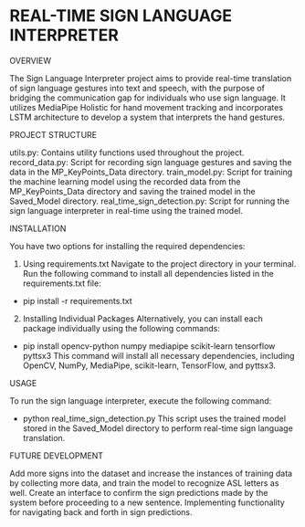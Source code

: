 # REAL-TIME SIGN LANGUAGE INTERPRETER

OVERVIEW

The Sign Language Interpreter project aims to provide real-time translation of sign language gestures into text and speech, 
with the purpose of bridging the communication gap for individuals who use sign language. 
It utilizes MediaPipe Holistic for hand movement tracking and incorporates LSTM architecture to develop a system that interprets the hand gestures.

PROJECT STRUCTURE

utils.py: Contains utility functions used throughout the project.
record_data.py: Script for recording sign language gestures and saving the data in the MP_KeyPoints_Data directory.
train_model.py: Script for training the machine learning model using the recorded data from the MP_KeyPoints_Data directory and saving the trained model in the Saved_Model directory.
real_time_sign_detection.py: Script for running the sign language interpreter in real-time using the trained model.

INSTALLATION

You have two options for installing the required dependencies:

1. Using requirements.txt
Navigate to the project directory in your terminal.
Run the following command to install all dependencies listed in the requirements.txt file:

- pip install -r requirements.txt

2. Installing Individual Packages
Alternatively, you can install each package individually using the following commands:

- pip install opencv-python numpy mediapipe scikit-learn tensorflow pyttsx3
This command will install all necessary dependencies, including OpenCV, NumPy, MediaPipe, scikit-learn, TensorFlow, and pyttsx3.

USAGE 

To run the sign language interpreter, execute the following command:

- python real_time_sign_detection.py
This script uses the trained model stored in the Saved_Model directory to perform real-time sign language translation.

FUTURE DEVELOPMENT

Add more signs into the dataset and increase the instances of training data by collecting more data, and train the model to recognize ASL letters as well.
Create an interface to confirm the sign predictions made by the system before proceeding to a new sentence.
Implementing functionality for navigating back and forth in sign predictions.
